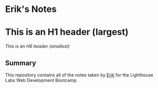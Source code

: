 # Erik's Notes
# This is an H1 header (largest)
###### This is an H6 header (smallest)

## Summary 

This repository contains all of the notes taken by [Erik](git@github.com:erikmayilyan/lighthouse-web-notes.git) for the Lighthouse Labs Web Development Bootcamp.

